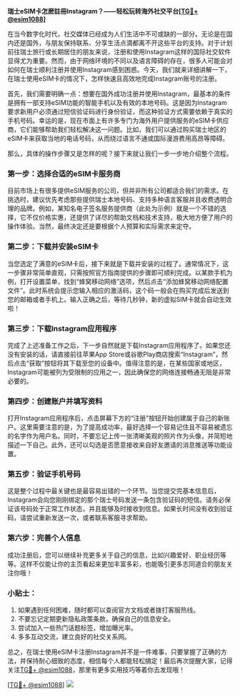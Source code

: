 **瑞士eSIM卡怎麽註冊Instagram？——轻松玩转海外社交平台[[TG💪+ @esim1088](https://t.me/s/esim1088)]**

在当今数字化时代，社交媒体已经成为人们生活中不可或缺的一部分。无论是在国内还是国外，与朋友保持联系、分享生活点滴都离不开这些平台的支持。对于计划前往瑞士旅行或长期居住的朋友来说，注册和使用Instagram这样的国际社交软件显得尤为重要。然而，由于网络环境的不同以及语言障碍的存在，很多人可能会对如何在瑞士顺利注册并使用Instagram感到困惑。今天，我们就来详细讲解一下，在瑞士使用eSIM卡的情况下，怎样快速且高效地完成Instagram账号的注册。

首先，我们需要明确一点：想要在国外成功注册并使用Instagram，最基本的条件是拥有一部支持eSIM功能的智能手机以及有效的本地号码。这是因为Instagram要求新用户必须通过短信验证码进行身份验证，而这种验证方式需要依赖于真实的手机号码。幸运的是，现在市面上有许多专门为海外用户提供服务的eSIM卡供应商，它们能够帮助我们轻松解决这一问题。比如，我们可以通过购买瑞士地区的eSIM卡来获取当地的电话号码，从而绕过语言不通或国际漫游费用高昂等障碍。

那么，具体的操作步骤又是怎样的呢？接下来就让我们一步一步地介绍整个流程。

### 第一步：选择合适的eSIM卡服务商

目前市场上有很多提供eSIM服务的公司，但并非所有公司都适合我们的需求。在挑选时，建议优先考虑那些提供瑞士本地号码、支持多种语言客服并且收费透明合理的品牌。例如，某知名电子签名服务提供商（此处为示例）就是一个不错的选择，它不仅价格实惠，还提供了详尽的帮助文档和技术支持，极大地方便了用户的操作体验。当然，最终决定还是要根据个人预算和实际需求来定夺。

### 第二步：下载并安装eSIM卡

当您选定了满意的eSIM卡后，接下来就是下载并安装的过程了。通常情况下，这一步骤非常简单直观，只需按照官方指南提供的步骤即可顺利完成。以某款手机为例，打开设置菜单，找到“蜂窝移动网络”选项，然后点击“添加蜂窝移动网络配置文件”。此时系统会提示您输入相应的激活码，这个码一般会在购买完成后发送到您的邮箱或者手机上。输入正确之后，等待几秒钟，新的虚拟SIM卡就会自动生效啦！

### 第三步：下载Instagram应用程序

完成了上述准备工作之后，下一步自然就是下载Instagram应用程序了。如果您还没有安装的话，请直接前往苹果App Store或谷歌Play商店搜索“Instagram”，然后点击“获取”按钮将其下载至您的设备中。值得注意的是，在某些国家或地区，Instagram可能被列为受限制的应用之一，因此确保您的网络连接畅通无阻是非常必要的。

### 第四步：创建账户并填写资料

打开Instagram应用程序后，点击屏幕下方的“注册”按钮开始创建属于自己的新账户。这里需要注意的是，为了提高成功率，最好选择一个容易记住且不容易被遗忘的名字作为用户名。同时，不要忘记上传一张清晰美观的照片作为头像，并简短地描述一下自己。此外，还可以勾选是否愿意接收来自好友邀请的消息推送等功能设置。

### 第五步：验证手机号码

这是整个过程中最关键也是最容易出错的一个环节。当您提交完基本信息后，Instagram会向您刚刚绑定的那个瑞士号码发送一条包含验证码的短信。请务必保证该号码处于正常工作状态，并且能够及时接收到信息。如果长时间没有收到验证码，请尝试重新发送一次，或者联系客服寻求帮助。

### 第六步：完善个人信息

成功注册后，您可以继续补充更多关于自己的信息，比如兴趣爱好、职业经历等等。这样不仅能让你的主页看起来更加丰富多彩，也能吸引更多志同道合的朋友关注你哦！

### 小贴士：

1. 如果遇到任何困难，随时都可以查阅官方文档或者拨打客服热线。
2. 不要忘记定期更新隐私政策条款，确保自己的信息安全。
3. 尝试加入一些热门话题标签，增加曝光率。
4. 多多互动交流，建立良好的社交关系网。

总之，在瑞士使用eSIM卡注册Instagram并不是一件难事，只要掌握了正确的方法，并保持耐心细致的态度，相信每个人都能轻松搞定！最后再次提醒大家，记得关注[TG💪+ @esim1088](https://t.me/s/esim1088)，那里有更多实用技巧等着你去发现哦！

[[TG💪+ @esim1088](https://t.me/s/esim1088)] ![](https://i.postimg.cc/4NQfJmqS/Snipaste-2025-05-13-00-14-12.png)